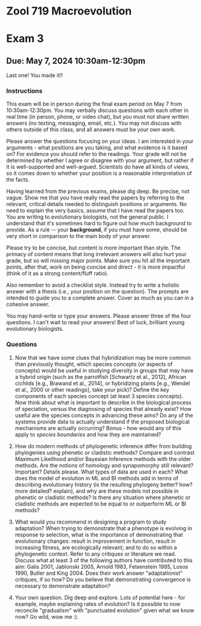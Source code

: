 # Zool 719 Macroevolution
# Exam 3
## Due: May 7, 2024 10:30am-12:30pm

Last one! You made it!!

### Instructions
This exam will be in person during the final exam period on May 7 from 10:30am-12:30pm. You may verbally discuss questions with each other in real time (in person, phone, or video chat), but you must not share written answers (no texting, messaging, email, etc.). You may not discuss with others outside of this class, and all answers must be your own work.

Please answer the questions focusing on your ideas. I am interested in your arguments - what positions are you taking, and what evidence is it based on? For evidence you should refer to the readings. Your grade will not be determined by whether I agree or disagree with your argument, but rather if it is well-supported and well-argued. Scientists do have all kinds of views, so it comes down to whether your position is a reasonable interpretation of the facts.

Having learned from the previous exams, please dig deep. Be precise, not vague. Show me that you have really read the papers by referring to the relevant, critical details needed to distinguish positions or arguments. No need to explain the very basics, assume that I have read the papers too. You are writing to evolutionary biologists, not the general public. I understand that itʻs sometimes hard to figure out how much background to provide. As a rule -- your **background**, if you must have some, should be very short in comparison to the main body of your answer.

Please try to be concise, but content is more important than style. The primacy of content means that long irrelevant answers will also hurt your grade, but so will missing major points. Make sure you hit all the important points, after that, work on being concise and direct - it is more impactful (think of it as a strong content/fluff ratio).

Also remember to avoid a checklist style. Instead try to write a holistic answer with a thesis (i.e., your position on the question). The prompts are intended to guide you to a complete answer. Cover as much as you can in a cohesive answer.

You may hand-write or type your answers. Please answer three of the four questions. I can't wait to read your answers! Best of luck, brilliant young evolutionary biologists.

### Questions

1. Now that we have some clues that hybridization may be more common than previously thought, which species concepts (or aspects of concepts) would be useful in studying diversity in groups that may have a hybrid origin (such as the parrotfish [Schwartz et al., 2012], African cichlids [e.g., Brawand et al., 2014], or hybridizing plants [e.g., Wendel et al., 2000 or other readings], take your pick)? Define the key components of each species concept (at least 3 species concepts). Now think about what is important to describe in the biological process of speciation, versus the diagnosing of species that already exist? How useful are the species concepts in advancing these aims? Do any of the systems provide data to actually understand if the proposed biological mechanisms are actually occurring? Bonus - how would any of this apply to *species boundaries* and how they are maintained?

2. How do modern methods of phylogenetic inference differ from building phylogenies using phenetic or cladistic methods? Compare and contrast Maximum Likelihood and/or Bayesian Inference methods with the older methods. Are the notions of homology and synapomorphy still relevant? Important? Details please. What types of data are used in each? What does the model of evolution in ML and BI methods add in terms of describing evolutionary history (is the resulting phylogeny better? how? more detailed? explain), and why are these models not possible in phenetic or cladistic methods? Is there any situation where phenetic or cladistic methods are expected to be equal to or outperform ML or BI methods? 

3. What would you recommend in designing a program to study adaptation? When trying to demonstrate that a phenotype is evolving in response to selection, what is the importance of demonstrating that evolutionary changes: result in improvement in function, result in increasing fitness, are ecologically relevant; and to do so within a phylogenetic context. Refer to any critiques or literature we read. Discuss what at least 3 of the following authors have contributed to this aim: Galis 2001, Jablonski 2005, Arnold 1983, Felsenstein 1985, Losos 1990, Butler and King 2004. Does their work answer "adaptationist" critiques, if so how? Do you believe that demonstrating convergence is necessary to demonstrate adaptation?

4. Your own question. Dig deep and explore. Lots of potential here - for example, maybe explaining rates of evolution? Is it possible to now reconcile "gradualism" with "punctuated evolution" given what we know now?  Go wild, wow me :).
